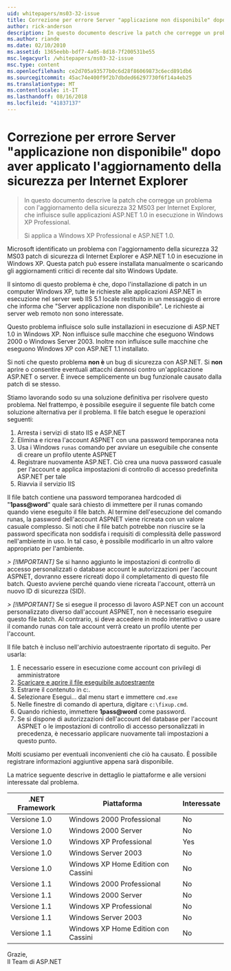 ```yaml
---
uid: whitepapers/ms03-32-issue
title: Correzione per errore Server "applicazione non disponibile" dopo aver applicato l'aggiornamento della sicurezza per IE | Microsoft Docs
author: rick-anderson
description: In questo documento descrive la patch che corregge un problema con l'aggiornamento della sicurezza 32 MS03 per Internet Explorer, che influisce sulle applicazioni ASP.NET 1.0 in esecuzione nell'elemento di lavoro...
ms.author: riande
ms.date: 02/10/2010
ms.assetid: 1365eebb-bdf7-4a05-8d18-7f200531be55
msc.legacyurl: /whitepapers/ms03-32-issue
msc.type: content
ms.openlocfilehash: ce2d705a93577b0c6d28f86069873c6ecd891db6
ms.sourcegitcommit: 45ac74e400f9f2b7dbded66297730f6f14a4eb25
ms.translationtype: MT
ms.contentlocale: it-IT
ms.lasthandoff: 08/16/2018
ms.locfileid: "41837137"
---
```

<a name="fix-for-server-application-unavailable-error-after-applying-security-update-for-ie"></a>Correzione per errore Server "applicazione non disponibile" dopo aver applicato l'aggiornamento della sicurezza per Internet Explorer
====================
> In questo documento descrive la patch che corregge un problema con l'aggiornamento della sicurezza 32 MS03 per Internet Explorer, che influisce sulle applicazioni ASP.NET 1.0 in esecuzione in Windows XP Professional.
> 
> Si applica a Windows XP Professional e ASP.NET 1.0.


Microsoft identificato un problema con l'aggiornamento della sicurezza 32 MS03 patch di sicurezza di Internet Explorer e ASP.NET 1.0 in esecuzione in Windows XP. Questa patch può essere installata manualmente o scaricando gli aggiornamenti critici di recente dal sito Windows Update.

Il sintomo di questo problema è che, dopo l'installazione di patch in un computer Windows XP, tutte le richieste alle applicazioni ASP.NET in esecuzione nel server web IIS 5.1 locale restituito in un messaggio di errore che informa che "Server applicazione non disponibile". Le richieste ai server web remoto non sono interessate.

Questo problema influisce solo sulle installazioni in esecuzione di ASP.NET 1.0 in Windows XP. Non influisce sulle macchine che eseguono Windows 2000 o Windows Server 2003. Inoltre non influisce sulle macchine che eseguono Windows XP con ASP.NET 1.1 installato.

Si noti che questo problema **non è** un bug di sicurezza con ASP.NET. Si **non** aprire o consentire eventuali attacchi dannosi contro un'applicazione ASP.NET o server. È invece semplicemente un bug funzionale causato dalla patch di se stesso.

Stiamo lavorando sodo su una soluzione definitiva per risolvere questo problema. Nel frattempo, è possibile eseguire il seguente file batch come soluzione alternativa per il problema. Il file batch esegue le operazioni seguenti:

1. Arresta i servizi di stato IIS e ASP.NET
2. Elimina e ricrea l'account ASPNET con una password temporanea nota
3. Usa i Windows `runas` comando per avviare un eseguibile che consente di creare un profilo utente ASPNET
4. Registrare nuovamente ASP.NET. Ciò crea una nuova password casuale per l'account e applica impostazioni di controllo di accesso predefinita ASP.NET per tale
5. Riavvia il servizio IIS

Il file batch contiene una password temporanea hardcoded di "<strong>1pass@word</strong>" quale sarà chiesto di immettere per il runas comando quando viene eseguito il file batch. Al termine dell'esecuzione del comando runas, la password dell'account ASPNET viene ricreata con un valore casuale complesso. Si noti che il file batch potrebbe non riuscire se la password specificata non soddisfa i requisiti di complessità delle password nell'ambiente in uso. In tal caso, è possibile modificarlo in un altro valore appropriato per l'ambiente.

*> [!IMPORTANT]* Se si hanno aggiunto le impostazioni di controllo di accesso personalizzati o database account le autorizzazioni per l'account ASPNET, dovranno essere ricreati dopo il completamento di questo file batch. Questo avviene perché quando viene ricreata l'account, otterrà un nuovo ID di sicurezza (SID).

*> [!IMPORTANT]* Se si esegue il processo di lavoro ASP.NET con un account personalizzato diverso dall'account ASPNET, non è necessario eseguire questo file batch. Al contrario, si deve accedere in modo interattivo o usare il comando runas con tale account verrà creato un profilo utente per l'account.

Il file batch è incluso nell'archivio autoestraente riportato di seguito. Per usarla:

1. È necessario essere in esecuzione come account con privilegi di amministratore
2. [Scaricare e aprire il file eseguibile autoestraente](ms03-32-issue/_static/fixup1.exe)
3. Estrarre il contenuto in c:\.
4. Selezionare Esegui... dal menu start e immettere `cmd.exe`
5. Nelle finestre di comando di apertura, digitare `c:\fixup.cmd`.
6. Quando richiesto, immettere <strong>1pass@word</strong> come password.
7. Se si dispone di autorizzazioni dell'account del database per l'account ASPNET o le impostazioni di controllo di accesso personalizzati in precedenza, è necessario applicare nuovamente tali impostazioni a questo punto.

Molti scusiamo per eventuali inconvenienti che ciò ha causato. È possibile registrare informazioni aggiuntive appena sarà disponibile.

La matrice seguente descrive in dettaglio le piattaforme e alle versioni interessate dal problema.

| .NET Framework | Piattaforma | Interessate |
| --- | --- | --- |
| Versione 1.0 | Windows 2000 Professional | No |
| Versione 1.0 | Windows 2000 Server | No |
| Versione 1.0 | Windows XP Professional | Yes |
| Versione 1.0 | Windows Server 2003 | No |
| Versione 1.0 | Windows XP Home Edition con Cassini | No |
| Versione 1.1 | Windows 2000 Professional | No |
| Versione 1.1 | Windows 2000 Server | No |
| Versione 1.1 | Windows XP Professional | No |
| Versione 1.1 | Windows Server 2003 | No |
| Versione 1.1 | Windows XP Home Edition con Cassini | No |

Grazie,   
 Il Team di ASP.NET
